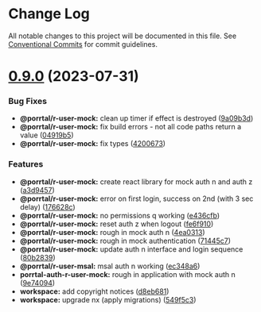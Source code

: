 # Change Log

All notable changes to this project will be documented in this file.
See [Conventional Commits](https://conventionalcommits.org) for commit guidelines.

# [0.9.0](https://github.com/datumgeek/porrtal/compare/v0.8.1...v0.9.0) (2023-07-31)

### Bug Fixes

- **@porrtal/r-user-mock:** clean up timer if effect is destroyed ([9a09b3d](https://github.com/datumgeek/porrtal/commit/9a09b3dfbd98f59a63593907ea28b028d0815217))
- **@porrtal/r-user-mock:** fix build errors - not all code paths return a value ([04919b5](https://github.com/datumgeek/porrtal/commit/04919b547f68fcba45442c5ff66cb43d2cbe1d60))
- **@porrtal/r-user-mock:** fix types ([4200673](https://github.com/datumgeek/porrtal/commit/4200673e6d9c0d3aa8fec5f87f83e83ffcd80dfe))

### Features

- **@porrtal/r-user-mock:** create react library for mock auth n and auth z ([a3d9457](https://github.com/datumgeek/porrtal/commit/a3d94573664d077cde0d8010aee94e3795e1836e))
- **@porrtal/r-user-mock:** error on first login, success on 2nd (with 3 sec delay) ([176628c](https://github.com/datumgeek/porrtal/commit/176628c08ffe154af5962843bec749c8d2ebe3ee))
- **@porrtal/r-user-mock:** no permissions q working ([e436cfb](https://github.com/datumgeek/porrtal/commit/e436cfbaa81f43bf15574bf77b01dc25d5ff7b6f))
- **@porrtal/r-user-mock:** reset auth z when logout ([fe6f910](https://github.com/datumgeek/porrtal/commit/fe6f910900aa19580d15a2a7cc7ace1e108b9a3e))
- **@porrtal/r-user-mock:** rough in mock auth n ([4ea0313](https://github.com/datumgeek/porrtal/commit/4ea0313793f93293dc01a8b8dd723c15868325e4))
- **@porrtal/r-user-mock:** rough in mock authentication ([71445c7](https://github.com/datumgeek/porrtal/commit/71445c705f9e50efbd357d0283abf390445a517b))
- **@porrtal/r-user-mock:** update auth n interface and login sequence ([80b2839](https://github.com/datumgeek/porrtal/commit/80b28393c2cfff4f6b5b37d66d28ffd8f881d468))
- **@porrtal/r-user-msal:** msal auth n working ([ec348a6](https://github.com/datumgeek/porrtal/commit/ec348a6bb84c8c70bef556f772d2ab67ea3b6c06))
- **porrtal-auth-r-user-mock:** rough in application with mock auth n ([9e74094](https://github.com/datumgeek/porrtal/commit/9e74094a184a255e08bfb50ae5882ebaaf075f78))
- **workspace:** add copyright notices ([d8eb681](https://github.com/datumgeek/porrtal/commit/d8eb68124a3414ca61c9ed5c9382f78a79c0ccd8))
- **workspace:** upgrade nx (apply migrations) ([549f5c3](https://github.com/datumgeek/porrtal/commit/549f5c353259b49d668ad91397b9b05a7fadb7e7))
